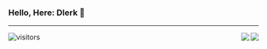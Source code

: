 
### Hello, Here: **Dlerk** 👋


---

<img align="right" src="https://github-readme-stats.vercel.app/api?username=Dlerk&show_icons=true&hide_title=true&bg_color=DEG,66CCFF,00ae9d" />

<img align="right" src="https://github-readme-stats.vercel.app/api/top-langs/?username=Dlerk&layout=compact" />






![visitors](https://visitor-badge.glitch.me/badge?page_id=Dlerk.Dlerk&left_color=green&right_color=red)






